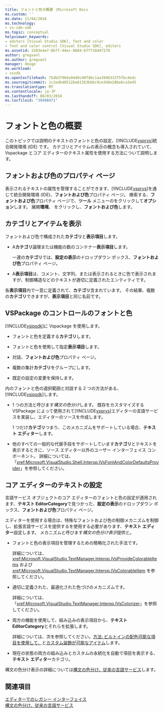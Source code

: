 ```yaml
---
title: フォントと色の概要 |Microsoft Docs
ms.custom: ''
ms.date: 11/04/2016
ms.technology:
- vs-ide-sdk
ms.topic: conceptual
helpviewer_keywords:
- editors [Visual Studio SDK], font and color
- font and color control [Visual Studio SDK], editors
ms.assetid: 2203e4e7-8b7f-44ec-8884-6ff718d4f278
author: gregvanl
ms.author: gregvanl
manager: douge
ms.workload:
- vssdk
ms.openlocfilehash: 75db379b6a94d0c40fdbc1aa3946315f5fbc4edc
ms.sourcegitcommit: 1c2ed640512ba613b3bbbc9ce348e28be6ca3e45
ms.translationtype: MT
ms.contentlocale: ja-JP
ms.lasthandoff: 08/03/2018
ms.locfileid: "39498471"
---
```

# <a name="font-and-color-overview"></a>フォントと色の概要
このトピックでは説明のテキストのフォントと色の設定、[!INCLUDE[vsprvs](../code-quality/includes/vsprvs_md.md)]統合開発環境 (IDE) です。 カテゴリとアイテムの表示の概念も導入されていて、Vspackage とコア エディターのテキスト属性を使用する方法について説明します。  
  
## <a name="the-fonts-and-colors-property-page"></a>フォントおよび色のプロパティ ページ  
 表示されるテキストの属性を管理することができます、[!INCLUDE[vsprvs](../code-quality/includes/vsprvs_md.md)]を通じて統合開発環境 (IDE)、**フォントおよび色**プロパティ ページ。 検索する、**フォントおよび色**プロパティ ページで、**ツール** メニューのをクリックして**オプション**します。 展開**環境**、 をクリックし、**フォントおよび色**します。  
  
## <a name="categories-and-display-items"></a>カテゴリとアイテムを表示  
 フォントおよび色で構成された**カテゴリ**と**表示項目**します。  
  
-   A**カテゴリ**論理または機能の数のコンテナー**表示項目**します。  
  
     一連の**カテゴリ**では、**設定の表示**のドロップダウン ボックス、**フォントおよび色**プロパティ ページ。  
  
-   A**表示項目**は、コメント、文字列、または表示されるときに色で表示されますが、制御構造などのテキストが適切に定義されたエンティティです。  
  
 各**表示項目**内で一意に定義されて、**カテゴリ**含まれています。 その結果、複数の**カテゴリ**できますが、**表示項目**と同じ名前です。  
  
## <a name="vspackage-control-of-fonts-and-colors"></a>VSPackage のコントロールのフォントと色  
 [!INCLUDE[vsipsdk](../extensibility/includes/vsipsdk_md.md)]に Vspackage を使用します。  
  
-   フォントと色を定義する**カテゴリ**します。  
  
-   フォントと色を使用して指定**表示項目**します。  
  
-   対話、**フォントおよび色**プロパティ ページ。  
  
-   複数の集計**カテゴリ**をグループにします。  
  
-   既定の設定の変更を保持します。  
  
 内のフォントと色の選択範囲と対話する 2 つの方法がある、[!INCLUDE[vsipsdk](../extensibility/includes/vsipsdk_md.md)]します。  
  
-   1 つの方法と呼びます*構文の色分け*します。 既存をカスタマイズする VSPackage によって使用されて[!INCLUDE[vsprvs](../code-quality/includes/vsprvs_md.md)]エディターの言語サービスを実装し、エディターのソースを作成します。  
  
     1 つだけ**カテゴリ**つまり、このメカニズムをサポートしている場合、**テキスト エディター**します。  
  
-   他のすべての一般的な代替手段をサポートしています**カテゴリ**とテキストを表示するときに、ソース エディター以外のユーザー インターフェイス コンポーネント。 詳細については、「<xref:Microsoft.VisualStudio.Shell.Interop.IVsFontAndColorDefaultsProvider>」を参照してください。  
  
## <a name="core-editor-text-settings"></a>コア エディターのテキストの設定  
 言語サービス オブジェクトのコア エディターのフォントと色の設定が適用されます、**テキスト EditorCategory**で見つかった、**設定の表示**のドロップダウン ボックス、**フォントおよび色**プロパティ ページ。  
  
 エディターを使用する場合は、特殊なフォントおよび色の制御メカニズムを制御し、拡張言語サービスを提供するを使用する必要があります、**テキスト エディター**設定します。 メカニズムと呼びます*構文の色分け表示*提供と。  
  
-   フォントと色の表示項目を管理するための簡略化された手法です。  
  
     詳細については、<xref:Microsoft.VisualStudio.TextManager.Interop.IVsProvideColorableItems> および <xref:Microsoft.VisualStudio.TextManager.Interop.IVsColorableItem> を参照してください。  
  
-   適切に定義された、最適化された色づけのメカニズムです。  
  
     詳細については、「<xref:Microsoft.VisualStudio.TextManager.Interop.IVsColorizer>」を参照してください。  
  
-   両方の機能を使用して、組み込みの表示項目から、**テキスト EditorCategory**とそれらを拡張します。  
  
     詳細については、次を参照してください。[方法: ビルトインの配色可能な項目を使用して、](../extensibility/internals/how-to-use-built-in-colorable-items.md)と[カスタム装飾が可能なアイテム](../extensibility/internals/custom-colorable-items.md)します。  
  
-   現在の状態の両方の組み込みとカスタムの永続化を自動で項目を表示する、**テキスト エディター**カテゴリ。  
  
 構文の色分け表示の詳細については[構文の色分け、従来の言語サービス](../extensibility/internals/syntax-coloring-in-a-legacy-language-service.md)します。  
  
## <a name="see-also"></a>関連項目  
 [エディターでのレガシー インターフェイス](../extensibility/legacy-interfaces-in-the-editor.md)   
 [構文の色分け、従来の言語サービス](../extensibility/internals/syntax-coloring-in-a-legacy-language-service.md)
